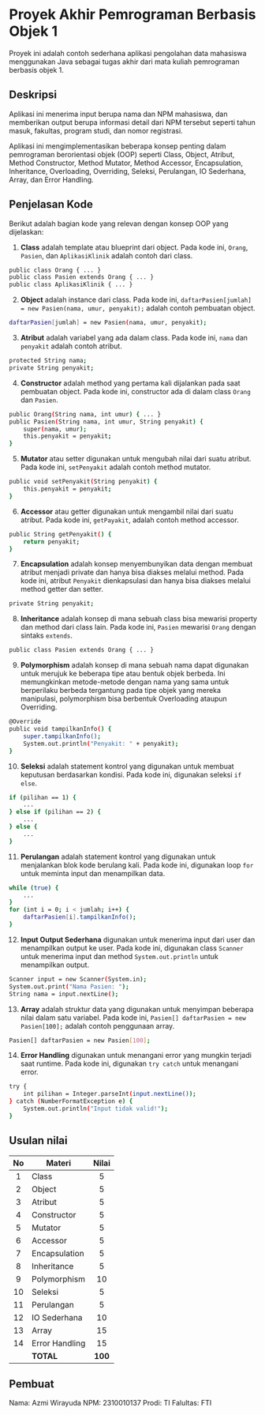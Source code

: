 # Proyek Akhir Pemrograman Berbasis Objek 1

Proyek ini adalah contoh sederhana aplikasi pengolahan data mahasiswa menggunakan Java sebagai tugas akhir dari mata kuliah pemrograman berbasis objek 1.

## Deskripsi

Aplikasi ini menerima input berupa nama dan NPM mahasiswa, dan memberikan output berupa informasi detail dari NPM tersebut seperti tahun masuk, fakultas, program studi, dan nomor registrasi.

Aplikasi ini mengimplementasikan beberapa konsep penting dalam pemrograman berorientasi objek (OOP) seperti Class, Object, Atribut, Method Constructor, Method Mutator, Method Accessor, Encapsulation, Inheritance, Overloading, Overriding, Seleksi, Perulangan, IO Sederhana, Array, dan Error Handling.

## Penjelasan Kode

Berikut adalah bagian kode yang relevan dengan konsep OOP yang dijelaskan:

1. **Class** adalah template atau blueprint dari object. Pada kode ini, `Orang`, `Pasien`, dan `AplikasiKlinik` adalah contoh dari class.

```bash
public class Orang { ... }
public class Pasien extends Orang { ... }
public class AplikasiKlinik { ... }

```

2. **Object** adalah instance dari class. Pada kode ini, `daftarPasien[jumlah] = new Pasien(nama, umur, penyakit);` adalah contoh pembuatan object.

```bash
daftarPasien[jumlah] = new Pasien(nama, umur, penyakit);
```

3. **Atribut** adalah variabel yang ada dalam class. Pada kode ini, `nama` dan `penyakit` adalah contoh atribut.

```bash
protected String nama;
private String penyakit;
```

4. **Constructor** adalah method yang pertama kali dijalankan pada saat pembuatan object. Pada kode ini, constructor ada di dalam class `Orang` dan `Pasien`.

```bash
public Orang(String nama, int umur) { ... }
public Pasien(String nama, int umur, String penyakit) {
    super(nama, umur);
    this.penyakit = penyakit;
}
```

5. **Mutator** atau setter digunakan untuk mengubah nilai dari suatu atribut. Pada kode ini, `setPenyakit` adalah contoh method mutator.

```bash
public void setPenyakit(String penyakit) {
    this.penyakit = penyakit;
}
```

6. **Accessor** atau getter digunakan untuk mengambil nilai dari suatu atribut. Pada kode ini, `getPayakit`, adalah contoh method accessor.

```bash
public String getPenyakit() {
    return penyakit;
}
```

7. **Encapsulation** adalah konsep menyembunyikan data dengan membuat atribut menjadi private dan hanya bisa diakses melalui method. Pada kode ini, atribut `Penyakit` dienkapsulasi dan hanya bisa diakses melalui method getter dan setter.

```bash
private String penyakit;
```

8. **Inheritance** adalah konsep di mana sebuah class bisa mewarisi property dan method dari class lain. Pada kode ini, `Pasien` mewarisi `Orang` dengan sintaks `extends`.

```bash
public class Pasien extends Orang { ... }
```

9. **Polymorphism** adalah konsep di mana sebuah nama dapat digunakan untuk merujuk ke beberapa tipe atau bentuk objek berbeda. Ini memungkinkan metode-metode dengan nama yang sama untuk berperilaku berbeda tergantung pada tipe objek yang mereka manipulasi, polymorphism bisa berbentuk Overloading ataupun Overriding.

```bash
@Override
public void tampilkanInfo() {
    super.tampilkanInfo();
    System.out.println("Penyakit: " + penyakit);
}

```

10. **Seleksi** adalah statement kontrol yang digunakan untuk membuat keputusan berdasarkan kondisi. Pada kode ini, digunakan seleksi `if else`.

```bash
if (pilihan == 1) {
    ...
} else if (pilihan == 2) {
    ...
} else {
    ...
}

```

11. **Perulangan** adalah statement kontrol yang digunakan untuk menjalankan blok kode berulang kali. Pada kode ini, digunakan loop `for` untuk meminta input dan menampilkan data.

```bash
while (true) {
    ...
}
for (int i = 0; i < jumlah; i++) {
    daftarPasien[i].tampilkanInfo();
}

```

12. **Input Output Sederhana** digunakan untuk menerima input dari user dan menampilkan output ke user. Pada kode ini, digunakan class `Scanner` untuk menerima input dan method `System.out.println` untuk menampilkan output.

```bash
Scanner input = new Scanner(System.in);
System.out.print("Nama Pasien: ");
String nama = input.nextLine();
```

13. **Array** adalah struktur data yang digunakan untuk menyimpan beberapa nilai dalam satu variabel. Pada kode ini, `Pasien[] daftarPasien = new Pasien[100];` adalah contoh penggunaan array.

```bash
Pasien[] daftarPasien = new Pasien[100];
```

14. **Error Handling** digunakan untuk menangani error yang mungkin terjadi saat runtime. Pada kode ini, digunakan `try catch` untuk menangani error.

```bash
try {
    int pilihan = Integer.parseInt(input.nextLine());
} catch (NumberFormatException e) {
    System.out.println("Input tidak valid!");
}

```

## Usulan nilai

| No  | Materi         |  Nilai  |
| :-: | -------------- | :-----: |
|  1  | Class          |    5    |
|  2  | Object         |    5    |
|  3  | Atribut        |    5    |
|  4  | Constructor    |    5    |
|  5  | Mutator        |    5    |
|  6  | Accessor       |    5    |
|  7  | Encapsulation  |    5    |
|  8  | Inheritance    |    5    |
|  9  | Polymorphism   |   10    |
| 10  | Seleksi        |    5    |
| 11  | Perulangan     |    5    |
| 12  | IO Sederhana   |   10    |
| 13  | Array          |   15    |
| 14  | Error Handling |   15    |
|     | **TOTAL**      | **100** |

## Pembuat

Nama: Azmi Wirayuda
NPM: 2310010137
Prodi: TI
Falultas: FTI
